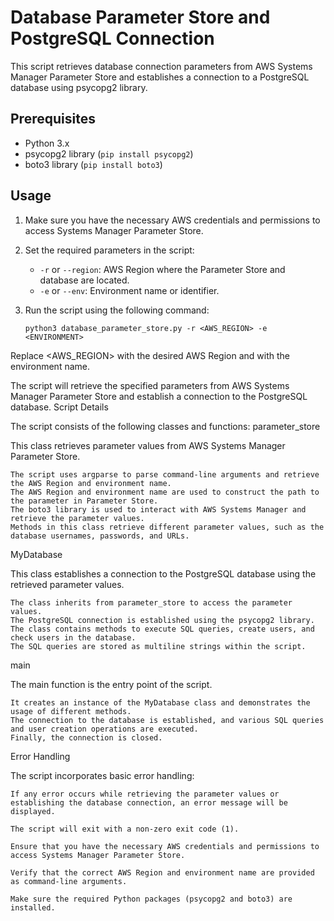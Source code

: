 # Database Parameter Store and PostgreSQL Connection

This script retrieves database connection parameters from AWS Systems Manager Parameter Store and establishes a connection to a PostgreSQL database using psycopg2 library.

## Prerequisites

- Python 3.x
- psycopg2 library (`pip install psycopg2`)
- boto3 library (`pip install boto3`)

## Usage

1. Make sure you have the necessary AWS credentials and permissions to access Systems Manager Parameter Store.

2. Set the required parameters in the script:

   - `-r` or `--region`: AWS Region where the Parameter Store and database are located.
   - `-e` or `--env`: Environment name or identifier.

3. Run the script using the following command:

   ```shell
   python3 database_parameter_store.py -r <AWS_REGION> -e <ENVIRONMENT>

Replace <AWS_REGION> with the desired AWS Region and <ENVIRONMENT> with the environment name.

The script will retrieve the specified parameters from AWS Systems Manager Parameter Store and establish a connection to the PostgreSQL database.
Script Details

The script consists of the following classes and functions:
parameter_store

This class retrieves parameter values from AWS Systems Manager Parameter Store.

    The script uses argparse to parse command-line arguments and retrieve the AWS Region and environment name.
    The AWS Region and environment name are used to construct the path to the parameter in Parameter Store.
    The boto3 library is used to interact with AWS Systems Manager and retrieve the parameter values.
    Methods in this class retrieve different parameter values, such as the database usernames, passwords, and URLs.

MyDatabase

This class establishes a connection to the PostgreSQL database using the retrieved parameter values.

    The class inherits from parameter_store to access the parameter values.
    The PostgreSQL connection is established using the psycopg2 library.
    The class contains methods to execute SQL queries, create users, and check users in the database.
    The SQL queries are stored as multiline strings within the script.

main

The main function is the entry point of the script.

    It creates an instance of the MyDatabase class and demonstrates the usage of different methods.
    The connection to the database is established, and various SQL queries and user creation operations are executed.
    Finally, the connection is closed.

Error Handling

The script incorporates basic error handling:

    If any error occurs while retrieving the parameter values or establishing the database connection, an error message will be displayed.

    The script will exit with a non-zero exit code (1).

    Ensure that you have the necessary AWS credentials and permissions to access Systems Manager Parameter Store.

    Verify that the correct AWS Region and environment name are provided as command-line arguments.

    Make sure the required Python packages (psycopg2 and boto3) are installed.
